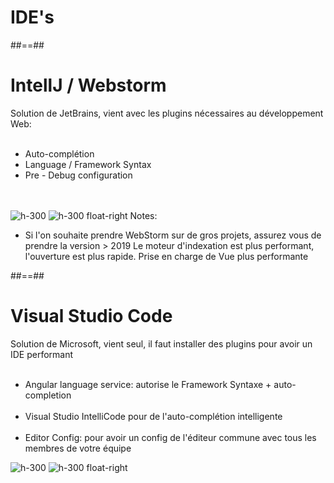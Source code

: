 <!-- .slide: class="transition-bg-grey-1 underline" -->

# IDE's

##==##

<!-- .slide -->

# IntellJ / Webstorm

Solution de JetBrains, vient avec les plugins nécessaires au développement Web:<br><br>

-   Auto-complétion<br>
-   Language / Framework Syntax<br>
-   Pre - Debug configuration<br>
    <br><br>

![h-300](assets/images/school/basics/WebStorm_logo.png)
![h-300 float-right](assets/images/school/basics/IntelliJ_IDEA_Logo.png)
Notes:

-   Si l'on souhaite prendre WebStorm sur de gros projets, assurez vous de prendre la version > 2019
    Le moteur d'indexation est plus performant, l'ouverture est plus rapide. Prise en charge de Vue plus performante

##==##

<!-- .slide -->

# Visual Studio Code

Solution de Microsoft, vient seul, il faut installer des plugins pour avoir un IDE performant<br><br>

-   Angular language service: autorise le Framework Syntaxe + auto-completion<br><br>
-   Visual Studio IntelliCode pour de l'auto-complétion intelligente<br><br>
-   Editor Config: pour avoir un config de l'éditeur commune avec tous les membres de votre équipe

![h-300](assets/images/school/basics/vscode.svg)
![h-300 float-right](assets/images/school/basics/editor_config.png)

